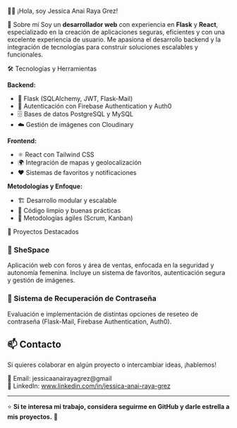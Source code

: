  👨‍💻 ¡Hola, soy Jessica Anai Raya Grez!

 🚀 Sobre mí
Soy un **desarrollador web** con experiencia en **Flask** y **React**, especializado en la creación de aplicaciones seguras, eficientes y con una excelente experiencia de usuario. Me apasiona el desarrollo backend y la integración de tecnologías para construir soluciones escalables y funcionales.

 🛠️ Tecnologías y Herramientas

**Backend:**  
- 🐍 Flask (SQLAlchemy, JWT, Flask-Mail)  
- 🔐 Autenticación con Firebase Authentication y Auth0  
- 🗄️ Bases de datos PostgreSQL y MySQL  
- ☁️ Gestión de imágenes con Cloudinary  

 **Frontend:**  
- ⚛️ React con Tailwind CSS  
- 🌍 Integración de mapas y geolocalización  
- ❤️ Sistemas de favoritos y notificaciones  

 **Metodologías y Enfoque:**  
- 🏗️ Desarrollo modular y escalable  
- 📜 Código limpio y buenas prácticas  
- 🔄 Metodologías ágiles (Scrum, Kanban)  

 📌 Proyectos Destacados

### **🌟 SheSpace**
Aplicación web con foros y área de ventas, enfocada en la seguridad y autonomía femenina. Incluye un sistema de favoritos, autenticación segura y gestión de imágenes.


### **🔐 Sistema de Recuperación de Contraseña**
Evaluación e implementación de distintas opciones de reseteo de contraseña (Flask-Mail, Firebase Authentication, Auth0).


## 📫 Contacto
Si quieres colaborar en algún proyecto o intercambiar ideas, ¡hablemos!

📩 Email: jessicaanairayagrez@gmail   
💼 LinkedIn: www.linkedin.com/in/jessica-anai-raya-grez
 

---
⭐ **Si te interesa mi trabajo, considera seguirme en GitHub y darle estrella a mis proyectos.** 🚀
